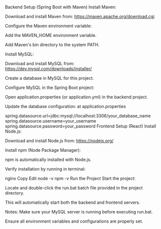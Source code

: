 Backend Setup (Spring Boot with Maven)
Install Maven:

Download and install Maven from:
https://maven.apache.org/download.cgi

Configure the Maven environment variable:

Add the MAVEN_HOME environment variable.

Add Maven's bin directory to the system PATH.

Install MySQL:

Download and install MySQL from:
https://dev.mysql.com/downloads/installer/

Create a database in MySQL for this project.

Configure MySQL in the Spring Boot project:

Open application.properties (or application.yml) in the backend project.

Update the database configuration: at application.properties


spring.datasource.url=jdbc:mysql://localhost:3306/your_database_name
spring.datasource.username=your_username
spring.datasource.password=your_password
Frontend Setup (React)
Install Node.js:

Download and install Node.js from:
https://nodejs.org/

Install npm (Node Package Manager):

npm is automatically installed with Node.js.

Verify installation by running in terminal:

nginx
Copy
Edit
node -v
npm -v
Run the Project
Start the project:

Locate and double-click the run.bat batch file provided in the project directory.

This will automatically start both the backend and frontend servers.

Notes:
Make sure your MySQL server is running before executing run.bat.

Ensure all environment variables and configurations are properly set.


